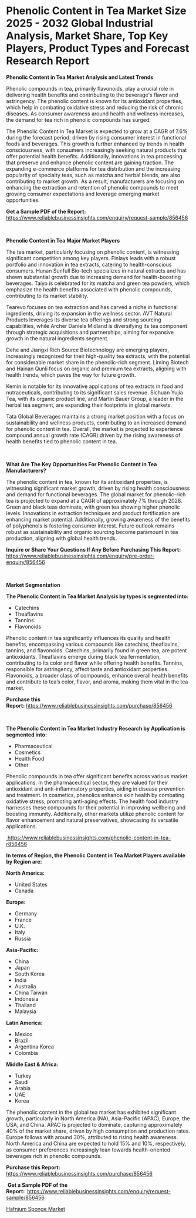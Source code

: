 <p><h1>Phenolic Content in Tea Market Size 2025 - 2032 Global Industrial Analysis, Market Share, Top Key Players, Product Types and Forecast Research Report</h1></p><p><strong>Phenolic Content in Tea Market Analysis and Latest Trends</strong></p>
<p><p>Phenolic compounds in tea, primarily flavonoids, play a crucial role in delivering health benefits and contributing to the beverage's flavor and astringency. The phenolic content is known for its antioxidant properties, which help in combating oxidative stress and reducing the risk of chronic diseases. As consumer awareness around health and wellness increases, the demand for tea rich in phenolic compounds has surged.</p><p>The Phenolic Content in Tea Market is expected to grow at a CAGR of 7.6% during the forecast period, driven by rising consumer interest in functional foods and beverages. This growth is further enhanced by trends in health consciousness, with consumers increasingly seeking natural products that offer potential health benefits. Additionally, innovations in tea processing that preserve and enhance phenolic content are gaining traction. The expanding e-commerce platforms for tea distribution and the increasing popularity of specialty teas, such as matcha and herbal blends, are also contributing to market growth. As a result, manufacturers are focusing on enhancing the extraction and retention of phenolic compounds to meet growing consumer expectations and leverage emerging market opportunities.</p></p>
<p><strong>Get a Sample PDF of the Report:&nbsp;</strong> <a href="https://www.reliablebusinessinsights.com/enquiry/request-sample/856456?utm_campaign=2983&utm_medium=2&utm_source=Github&utm_content=ia&utm_term=31032025&utm_id=phenolic-content-in-tea">https://www.reliablebusinessinsights.com/enquiry/request-sample/856456</a></p>
<p>&nbsp;</p>
<p><strong>Phenolic Content in Tea Major Market Players</strong></p>
<p><p>The tea market, particularly focusing on phenolic content, is witnessing significant competition among key players. Finlays leads with a robust portfolio and innovation in tea extracts, catering to health-conscious consumers. Hunan Sunfull Bio-tech specializes in natural extracts and has shown substantial growth due to increasing demand for health-boosting beverages. Taiyo is celebrated for its matcha and green tea powders, which emphasize the health benefits associated with phenolic compounds, contributing to its market stability.</p><p>Tearevo focuses on tea extraction and has carved a niche in functional ingredients, driving its expansion in the wellness sector. AVT Natural Products leverages its diverse tea offerings and strong sourcing capabilities, while Archer Daniels Midland is diversifying its tea component through strategic acquisitions and partnerships, aiming for expansive growth in the natural ingredients segment.</p><p>Dehe and Jiangxi Rich Source Biotechnology are emerging players, increasingly recognized for their high-quality tea extracts, with the potential for considerable market share in the phenolic-rich segment. Liming Biotech and Hainan Qunli focus on organic and premium tea extracts, aligning with health trends, which paves the way for future growth.</p><p>Kemin is notable for its innovative applications of tea extracts in food and nutraceuticals, contributing to its significant sales revenue. Sichuan Yujia Tea, with its organic product line, and Martin Bauer Group, a leader in the herbal tea segment, are expanding their footprints in global markets.</p><p>Tata Global Beverages maintains a strong market position with a focus on sustainability and wellness products, contributing to an increased demand for phenolic content in tea. Overall, the market is projected to experience compound annual growth rate (CAGR) driven by the rising awareness of health benefits tied to phenolic content in tea.</p></p>
<p>&nbsp;</p>
<p><strong>What Are The Key Opportunities For Phenolic Content in Tea Manufacturers?</strong></p>
<p><p>The phenolic content in tea, known for its antioxidant properties, is witnessing significant market growth, driven by rising health consciousness and demand for functional beverages. The global market for phenolic-rich tea is projected to expand at a CAGR of approximately 7% through 2028. Green and black teas dominate, with green tea showing higher phenolic levels. Innovations in extraction techniques and product fortification are enhancing market potential. Additionally, growing awareness of the benefits of polyphenols is fostering consumer interest. Future outlook remains robust as sustainability and organic sourcing become paramount in tea production, aligning with global health trends.</p></p>
<p><strong>Inquire or Share Your Questions If Any Before Purchasing This Report:</strong> <a href="https://www.reliablebusinessinsights.com/enquiry/pre-order-enquiry/856456?utm_campaign=2983&utm_medium=2&utm_source=Github&utm_content=ia&utm_term=31032025&utm_id=phenolic-content-in-tea">https://www.reliablebusinessinsights.com/enquiry/pre-order-enquiry/856456</a></p>
<p>&nbsp;</p>
<p><strong>Market Segmentation</strong></p>
<p><strong>The Phenolic Content in Tea Market Analysis by types is segmented into:</strong></p>
<p><ul><li>Catechins</li><li>Theaflavins</li><li>Tannins</li><li>Flavonoids</li></ul></p>
<p><p>Phenolic content in tea significantly influences its quality and health benefits, encompassing various compounds like catechins, theaflavins, tannins, and flavonoids. Catechins, primarily found in green tea, are potent antioxidants. Theaflavins emerge during black tea fermentation, contributing to its color and flavor while offering health benefits. Tannins, responsible for astringency, affect taste and antioxidant properties. Flavonoids, a broader class of compounds, enhance overall health benefits and contribute to tea’s color, flavor, and aroma, making them vital in the tea market.</p></p>
<p><strong>Purchase this Report:&nbsp;</strong><a href="https://www.reliablebusinessinsights.com/purchase/856456?utm_campaign=2983&utm_medium=2&utm_source=Github&utm_content=ia&utm_term=31032025&utm_id=phenolic-content-in-tea">https://www.reliablebusinessinsights.com/purchase/856456</a></p>
<p>&nbsp;</p>
<p><strong>The Phenolic Content in Tea Market Industry Research by Application is segmented into:</strong></p>
<p><ul><li>Pharmaceutical</li><li>Cosmetics</li><li>Health Food</li><li>Other</li></ul></p>
<p><p>Phenolic compounds in tea offer significant benefits across various market applications. In the pharmaceutical sector, they are valued for their antioxidant and anti-inflammatory properties, aiding in disease prevention and treatment. In cosmetics, phenolics enhance skin health by combating oxidative stress, promoting anti-aging effects. The health food industry harnesses these compounds for their potential in improving wellbeing and boosting immunity. Additionally, other markets utilize phenolic content for flavor enhancement and natural preservatives, showcasing its versatile applications.</p></p>
<p><a href="https://www.reliablebusinessinsights.com/phenolic-content-in-tea-r856456?utm_campaign=2983&utm_medium=2&utm_source=Github&utm_content=ia&utm_term=31032025&utm_id=phenolic-content-in-tea">&nbsp;https://www.reliablebusinessinsights.com/phenolic-content-in-tea-r856456</a></p>
<p><strong>In terms of Region, the Phenolic Content in Tea Market Players available by Region are:</strong></p>
<p>
    <p> <strong> North America: </strong>
        <ul>
            <li>United States</li>
            <li>Canada</li>
        </ul>
        </p> 
    <p> <strong> Europe: </strong>
        <ul>
            <li>Germany</li>
            <li>France</li>
            <li>U.K.</li>
            <li>Italy</li>
            <li>Russia</li>
        </ul>
        </p> 
    <p> <strong> Asia-Pacific: </strong>
        <ul>
            <li>China</li>
            <li>Japan</li>
            <li>South Korea</li>
            <li>India</li>
            <li>Australia</li>
            <li>China Taiwan</li>
            <li>Indonesia</li>
            <li>Thailand</li>
            <li>Malaysia</li>
        </ul>
        </p> 
    <p> <strong> Latin America: </strong>
        <ul>
            <li>Mexico</li>
            <li>Brazil</li>
            <li>Argentina Korea</li>
            <li>Colombia</li>
        </ul>
        </p> 
    <p> <strong> Middle East & Africa: </strong>
        <ul>
            <li>Turkey</li>
            <li>Saudi</li>
            <li>Arabia</li>
            <li>UAE</li>
            <li>Korea</li>
        </ul>
    </p>
    </p>
<p><p>The phenolic content in the global tea market has exhibited significant growth, particularly in North America (NA), Asia-Pacific (APAC), Europe, the USA, and China. APAC is projected to dominate, capturing approximately 40% of the market share, driven by high consumption and production rates. Europe follows with around 30%, attributed to rising health awareness. North America and China are expected to hold 15% and 10%, respectively, as consumer preferences increasingly lean towards health-oriented beverages rich in phenolic compounds.</p></p>
<p><strong>Purchase this Report: </strong><a href="https://www.reliablebusinessinsights.com/purchase/856456?utm_campaign=2983&utm_medium=2&utm_source=Github&utm_content=ia&utm_term=31032025&utm_id=phenolic-content-in-tea">https://www.reliablebusinessinsights.com/purchase/856456</a></p>
<p>&nbsp;<strong>Get a Sample PDF of the Report:&nbsp;&nbsp;</strong><a href="https://www.reliablebusinessinsights.com/enquiry/request-sample/856456?utm_campaign=2983&utm_medium=2&utm_source=Github&utm_content=ia&utm_term=31032025&utm_id=phenolic-content-in-tea">https://www.reliablebusinessinsights.com/enquiry/request-sample/856456</a></p>
<p><strong></strong></p>
<p><p><a href="https://github.com/shewlisapsai/Market-Research-Report-List-1/blob/main/hafnium-sponge-market.md?utm_campaign=2983&utm_medium=2&utm_source=Github&utm_content=ia&utm_term=31032025&utm_id=phenolic-content-in-tea">Hafnium Sponge Market</a></p></p>